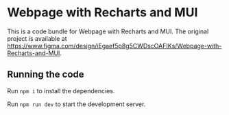 
  # Webpage with Recharts and MUI

  This is a code bundle for Webpage with Recharts and MUI. The original project is available at https://www.figma.com/design/iEgaef5p8g5CWDscOAFIKs/Webpage-with-Recharts-and-MUI.

  ## Running the code

  Run `npm i` to install the dependencies.

  Run `npm run dev` to start the development server.
  
